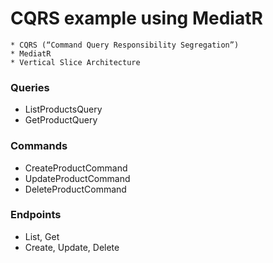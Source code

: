 # CQRS example using MediatR

    * CQRS (“Command Query Responsibility Segregation”)
    * MediatR
    * Vertical Slice Architecture

### Queries
* ListProductsQuery
* GetProductQuery

### Commands
* CreateProductCommand
* UpdateProductCommand
* DeleteProductCommand

### Endpoints
* List, Get
* Create, Update, Delete
